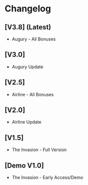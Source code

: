 # Changelog

## **[V3.8] (Latest)**
* Augury - All Bonuses

## **[V3.0]**
* Augury Update

## **[V2.5]**
* Airline - All Bonuses

## **[V2.0]**
* Airline Update

## **[V1.5]**
* The Invasion - Full Version

## **[Demo V1.0]**
* The Invasion - Early Access/Demo